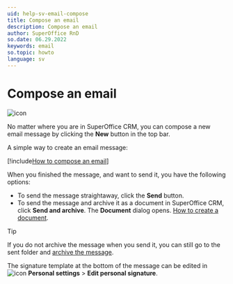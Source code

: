 ```yaml
---
uid: help-sv-email-compose
title: Compose an email
description: Compose an email
author: SuperOffice RnD
so.date: 06.29.2022
keywords: email
so.topic: howto
language: sv
---
```


# Compose an email

![icon][img2]

No matter where you are in SuperOffice CRM, you can compose a new email message by clicking the **New** button in the top bar.

A simple way to create an email message:

[!include[How to compose an email](includes/howto-compose-email.md)]

When you finished the message, and want to send it, you have the following options:

* To send the message straightaway, click the **Send** button.
* To send the message and archive it as a document in SuperOffice CRM, click **Send and archive**. The **Document** dialog opens. [How to create a document][1].

> [!TIP]
> If you do not archive the message when you send it, you can still go to the sent folder and [archive the message][2].
>
> The signature template at the bottom of the message can be edited in ![icon][img1] **Personal settings** > **Edit personal signature**.

<!-- Referenced links -->
[1]: ../../document/learn/create.md
[2]: ../inbox/learn/archive.md

<!-- Referenced images -->
[img1]: ../../../media/icons/personal-settings-small.png
[img2]: ../../../../common/icons/nav-inbox-h32.png

